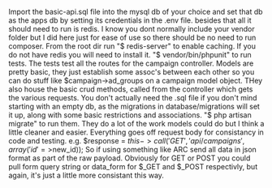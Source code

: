 Import the basic-api.sql file into the mysql db of your choice and set that db as the apps db by setting its credentials in the .env file. 
besides that all it should need to run is redis. I know you dont normally include your vendor folder but I did here just for ease of use
so there should be no need to run composer. From the root dir run "$ redis-server" to enable caching. If you do not have redis you will need to install
it. "$ vendor/bin/phpunit" to run tests. The tests test all the routes for the campaign controller. Models are pretty basic, they just
establish some assoc's between each other so you can do stuff like $campaign->ad_groups on a campaign model object. THey also house the 
basic crud methods, called from the controller which gets the various requests. You don't actually need the .sql file if you don't mind
starting with an empty db, as the migrations in database/migrations will set it up, along with some basic restrictions and associations. 
"$ php artisan migrate" to run them. They do a lot of the work models could do but I think a little cleaner and easier. Everything goes
off request body for consistancy in code and testing.
e.g.
$response = $this->call('GET','api/campaigns', array('id'=>$new_id));
So if using something like ARC send all data in json format as part of the raw payload. Obviously for GET or POST you could pull form 
query string or data_form for $_GET and $_POST respectivly, but again, it's just a little more consistant this way. 
